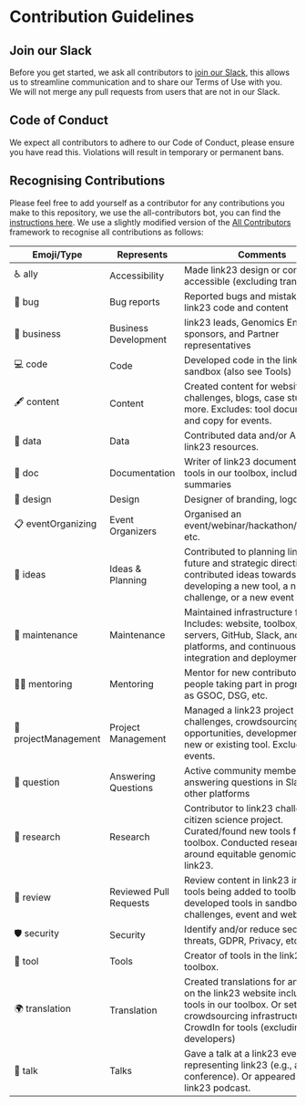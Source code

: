# Contribution Guidelines

## Join our Slack

Before you get started, we ask all contributors to [join our Slack](https://link23.world/slack), this allows us to streamline communication and to share our Terms of Use with you.
We will not merge any pull requests from users that are not in our Slack.

## Code of Conduct

We expect all contributors to adhere to our Code of Conduct, please ensure you have read this.
Violations will result in temporary or permanent bans.

## Recognising Contributions

Please feel free to add yourself as a contributor for any contributions you make to this repository, we use the all-contributors bot, you can find the [instructions here](https://allcontributors.org/docs/en/bot/usage).
We use a slightly modified version of the [All Contributors](https://allcontributors.org/docs/en/emoji-key) framework to recognise all contributions as follows:

| Emoji/Type           | Represents             | Comments                                                                                                                                                                           |
|----------------------|------------------------|------------------------------------------------------------------------------------------------------------------------------------------------------------------------------------|
| ♿️ ally              | Accessibility          | Made link23 design or content more accessible (excluding translation)                                                                                                              |
| 🐛 bug               | Bug reports            | Reported bugs and mistakes in link23 code and content                                                                                                                              |
| 💼 business          | Business Development   | link23 leads, Genomics England sponsors, and Partner representatives                                                                                                               |
| 💻 code              | Code                   | Developed code in the link23 sandbox (also see Tools)                                                                                                                              |
| 🖋 content           | Content                | Created content for website, challenges, blogs, case studies, and more. Excludes: tool documentation and copy for events.                                                          |
| 🔣 data              | Data                   | Contributed data and/or API to link23 resources.                                                                                                                                   |
| 📖 doc               | Documentation          | Writer of link23 documentation for tools in our toolbox, including lay summaries                                                                                                   |
| 🎨 design            | Design                 | Designer of branding, logos, etc.                                                                                                                                                  |
| 📋 eventOrganizing   | Event Organizers       | Organised an event/webinar/hackathon/showcase etc.                                                                                                                                 |
| 🤔 ideas             | Ideas &amp; Planning   | Contributed to planning link23’s future and strategic directions or contributed ideas towards developing a new tool, a new challenge, or a new event                               |
| 🚧 maintenance       | Maintenance            | Maintained infrastructure for link23. Includes: website, toolbox, Notion, servers, GitHub, Slack, and other platforms, and continuous integration and deployment.                  |
| 🧑‍🏫 mentoring      | Mentoring              | Mentor for new contributors or for people taking part in programs such as GSOC, DSG, etc.                                                                                          |
| 📆 projectManagement | Project Management     | Managed a link23 project including challenges, crowdsourcing opportunities, development of a new or existing tool. Excludes events.                                                |
| 💬 question          | Answering Questions    | Active community members answering questions in Slack and other platforms                                                                                                          |
| 🔬 research          | Research               | Contributor to link23 challenges or citizen science project. Curated/found new tools for the toolbox. Conducted research around equitable genomics for/with link23.                |
| 👀 review            | Reviewed Pull Requests | Review content in link23 including tools being added to toolbox, developed tools in sandbox, new challenges, event and website copy.                                               |
| 🛡️ security         | Security               | Identify and/or reduce security threats, GDPR, Privacy, etc                                                                                                                        |
| 🔧 tool              | Tools                  | Creator of tools in the link23 toolbox.                                                                                                                                            |
| 🌍 translation       | Translation            | Created translations for any content on the link23 website including tools in our toolbox. Or setup the crowdsourcing infrastructure with CrowdIn for tools (excluding developers) |
| 📢 talk              | Talks                  | Gave a talk at a link23 event or representing link23 (e.g., at a conference). Or appeared in a link23 podcast.                                                                     |

